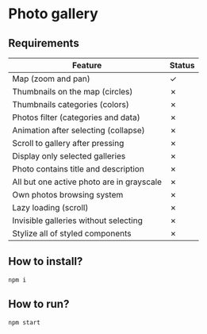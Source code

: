 # Photo gallery

## Requirements

|Feature|Status|
|---|---|
|Map (zoom and pan)|&check;|
|Thumbnails on the map (circles)|&cross;|
|Thumbnails categories (colors)|&cross;|
|Photos filter (categories and data)|&cross;|
|Animation after selecting (collapse)|&cross;|
|Scroll to gallery after pressing|&cross;|
|Display only selected galleries|&cross;|
|Photo contains title and description|&cross;|
|All but one active photo are in grayscale|&cross;|
|Own photos browsing system|&cross;|
|Lazy loading (scroll)|&cross;|
|Invisible galleries without selecting|&cross;|
|Stylize all of styled components|&cross;|

## How to install?
```
npm i
```

## How to run?
```
npm start
```
